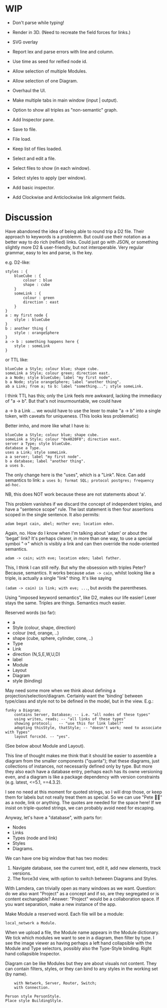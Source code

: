 
# WIP

- Don't parse while typing!
- Render in 3D. (Need to recreate the field forces for links.)
- SVG overlay

- Report lex and parse errors with line and column.
- Use time as seed for reified node id.
- Allow selection of multiple Modules.
- Allow selection of one Diagram.
- Overhaul the UI.
- Make multiple tabs in main window (input | output).
- Option to show all triples as "non-semantic" graph.

- Add Inspector pane.
- Save to file.
- File load.
- Keep list of files loaded.
- Select and edit a file.
- Select files to show (in each window).
- Select styles to apply (per window).
- Add basic inspector.

- Add Clockwise and Anticlockwise link alignment fields.

# Discussion

Have abandoned the idea of being able to round trip a D2 file. Their approach to keywords is a problemm.
But could use their notation as a better way to do rich (reified) links.
Could just go with JSON, or something slightly more D2 & user-friendly, but not interoperable.
Very regular grammar, easy to lex and parse, is the key.

e.g. D2-like:

```
styles : {
    blueCube : {
        colour : blue
        shape : cube
    }
    someLink : {
        colour : green
        direction : east
    }
}
a : my first node {
    style : blueCube
}
b : another thing {
    style : orangeSphere
}
a -> b : something happens here {
    style : someLink
}
```

or TTL like:

```
blueCube a Style; colour blue; shape cube.
someLink a Style; colour green; direction east.
a a Node; style blueCube; label "my first node".
b a Node; style orangeSphere; label "another thing".
ab a Link; from a; to b: label "something..."; style someLink.
```

I think TTL has this; only the Link feels mre awkward, lacking the immediacy of "a -> b".
But that's not insurmountable, we could have

a -> b a Link ...
we would have to use the lexer to make "a -> b" into a single token, with caveats for uniqueness.
(This looks less problematic)

Better imho, and more like what I have is:

```
blueCube a Style; colour blue; shape cube.
someLink a Style; colour "0x4020F0"; direction east.
server a Type; style blueCube.
database a Type.
uses a Link; style someLink.
a a server; label "my first node".
b a database; label "another thing".
a uses b.
```

The only change here is the "uses", which is a "Link". Nice.
Can add semantics to link:
`a uses b; format SQL; protocol postgres; frequency ad-hoc.`

NB, this does NOT work because these are not statements about 'a'.

This problem vanishes if we discard the concept of independent triples, and have
a "sentence scope" rule. The last statement is then four assertions scoped in 
the single sentence. It also permits:

`adam begat cain, abel; mother eve; location eden.`

Again, no. How do I know when I'm talking about 'adam' or about the 'begat' link?
It's perhaps clearer, in more than one way, to use a special symboi "->" which is
visibly a link and can then override the node-oriented semantics.

`adam -> cain; with eve; location eden; label father.`

This, I think I can still reify. 
But why the obsession with triples Peter? 
Because, semantics.
It works because `adam -> cain`, whilst looking like a triple, is actually 
a single "link" thing. It's like saying

`(adam -> cain) is link; with eve; ...`, but avoids the parentheses.

Using "imposed keyword semantics", like D2, makes our life easier!
Lexer stays the same. Triples are things. Semantics much easier.

Reserved words (so far):
- a
- Style (colour, shape, direction)
- colour (red, orange, ..)
- shape  (cube, sphere, cylinder, cone, ..)
- Type 
- Link 
- direction (N,S,E,W,U,D)
- label 
- Module
- Layout
- Diagram
- style (binding)

May need some more when we think about defining a projection/selection/diagram. Certainly want the 'binding' between type/class and style not to be defined in the model, but in the view.
E.g.:

```
funky a Diagram;
    contains Server, Database; -- i.e. "all nodes of these types"
    using writes, reads; -- "all links of these types"
    showing protocol;   -- "use this for link label?"
    adopting thisStyle, thatStyle; -- "doesn't work; need to associate with Types"
    layout force3d. -- "yes".
```

(See below about Module and Layout).

This line of thought makes me think that it should be easier to assemble a diagram from
the smaller components ("quanta"); that these diagrams, just collections of instances,
not necessarily defined only by type. But more they also each have a database entry, perhaps
each has its owne versioning even, and a diagram is like a package dependency with version
constraints (e.g. latest, <=5.1, ==4.3.2).

I see no need at this moment for quoted strings, so I will drop those, or keep them for labels but not really treat them as special. So we can use "Pete 🤷‍♂️" as a node, link or anything. The quotes are needed for the space here! 
If we insist on triple-quoted strings, we can probably avoid need for escaping.

Anyway, let's have a "database", with parts for:
- Nodes
- Links
- Types (node and link)
- Styles
- Diagrams.

We can have one big window that has two modes:
1. Navigate database, see the current text, edit it, add new elements, track versions.
2. The force3d view, with option to switch between Diagrams and Styles.

With Lamdera, can trivially open as many windows as we want.
Question: do we also want "Project" as a concept and if so, are they segregated or is content exchangable?
Answer: "Project" would be a collaboration space. If you want separation, make a new instance of the app.

Make Module a reserved word. Each file will be a module:

```local_network a Module.```

When we upload a file, the Module name appears in the Module dictionary.
We tick which modules we want to see in a diagram, then filter by type.
I see the image viewer as having perhaps a left hand collapsible with the Module and Type selectors,
possibly also the Type-Style binding. Right hand collapsible Inspector.

Diagram can be like Modules but they are about visuals not content. They can contain
filters, styles, or they can bind to any styles in the working set (by name).

```topology a Diagram
    with Network, Server, Router, Switch;
    with Connection.

Person style PersonStyle.
Place style BuildingStyle.
````